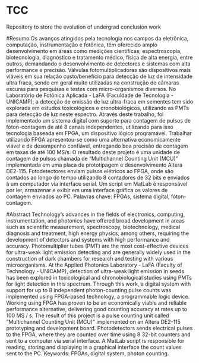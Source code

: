# TCC
Repository to store the evolution of undergrad conclusion work

#Resumo
Os avanços atingidos pela tecnologia nos campos da eletrônica, computação, instrumentação e fotônica, têm oferecido amplo desenvolvimento em áreas como medições científicas, espectroscopia, biotecnologia, diagnóstico e tratamento médico, física de alta energia, entre outros, demandando o desenvolvimento de detectores e sistemas com alta performance e precisão. 
Válvulas fotomultiplicadoras são dispositivos mais viáveis em sua relação custo/benefício para detecção de luz de intensidade ultra fraca, sendo em geral muito utilizadas na construção de câmaras escuras para pesquisas e testes com micro-organismos diversos. No Laboratório de Fotônica Aplicada - LaFA (Faculdade de Tecnologia - UNICAMP), a detecção de emissão de luz ultra-fraca em sementes tem sido explorada em estudos toxicológicos e cronobiológicos, utilizando as PMTs para detecção de luz neste espectro.
 Através deste trabalho, foi implementado um sistema digital com suporte para contagem de pulsos de fóton-contagem de até 8 canais independentes, utilizando para isso tecnologia baseada em FPGA, um dispositivo lógico programável. Trabalhar utilizando FPGA apresentou-se como uma alternativa economicamente viável e de desempenho confiável, entregando boa precisão de contagem em taxas de até 100 MS/s. 
O resultado deste projeto é uma unidade de contagem de pulsos chamada de “Multichannel Counting Unit (MCU)” implementada em uma placa de prototipagem e desenvolvimento Altera DE2-115. Fotodetectores enviam pulsos elétricos ao FPGA, onde são contados ao longo do tempo utilizando 8 contadores de 32 bits e enviados à um computador via interface serial. Um script em MatLab é responsável por ler, armazenar  e exibir em uma interface gráfica os valores de contagem enviados ao PC.
Palavras chave: FPGAs, sistema digital, fóton-contagem. 

#Abstract
Technology’s advances in the fields of electronics, computing, instrumentation, and photonics have offered broad development in areas such as scientific measurement, spectroscopy, biotechnology, medical diagnosis and treatment, high energy physics, among others, requiring the development of detectors and systems with high performance and accuracy.
Photomultiplier tubes (PMT) are the most cost-effective devices for ultra-weak light emission detecting and are generally widely used in the construction of dark chambers for research and testing with various microorganisms. At the Applied Photonics Laboratory - LaFA (Faculty of Technology - UNICAMP), detection of ultra-weak light emission in seeds has been explored in toxicological and chronobiological studies using PMTs for light detection in this spectrum.
 Through this work, a digital system with support for up to 8 independent photon-counting pulse counts was implemented using FPGA-based technology, a programmable logic device. Working using FPGA has proven to be an economically viable and reliable performance alternative, delivering good counting accuracy at rates up to 100 MS / s.
The result of this project is a pulse counting unit called “Multichannel Counting Unit (MCU)” implemented on an Altera DE2-115 prototyping and development board. Photodetectors sends electrical pulses to the FPGA, where they are counted over time using 8 32-bit counters and sent to a computer via serial interface. A MatLab script is responsible for reading, storing and displaying in a graphical interface the count values sent to the PC.
Keywords: FPGAs, digital system, photon counting.
